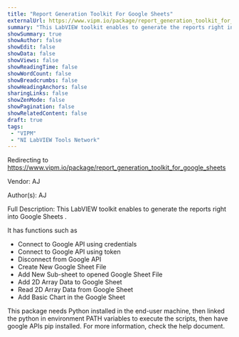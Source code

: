 ```yaml
---
title: "Report Generation Toolkit For Google Sheets"
externalUrl: https://www.vipm.io/package/report_generation_toolkit_for_google_sheets
summary: "This LabVIEW toolkit enables to generate the reports right into Google Sheets ."
showSummary: true
showAuthor: false
showEdit: false
showData: false
showViews: false
showReadingTime: false
showWordCount: false
showBreadcrumbs: false
showHeadingAnchors: false
sharingLinks: false
showZenMode: false
showPagination: false
showRelatedContent: false
draft: true
tags:
 - "VIPM"
 - "NI LabVIEW Tools Network"
---
```


Redirecting to https://www.vipm.io/package/report_generation_toolkit_for_google_sheets

Vendor: AJ

Author(s): AJ
 
Full Description:
This LabVIEW toolkit enables to generate the reports right into Google Sheets .  

It has functions such as
-  Connect to Google API using credentials
-  Connect to Google API using token
-  Disconnect from Google API
-  Create New Google Sheet File
-  Add New Sub-sheet to opened Google Sheet File
-  Add 2D Array Data to Google Sheet
-  Read 2D Array Data from Google Sheet
-  Add Basic Chart in the Google Sheet

This package needs Python installed in the end-user machine, then linked the python in environment PATH variables to execute the scripts, then have google APIs pip installed.  For more information, check the help document.